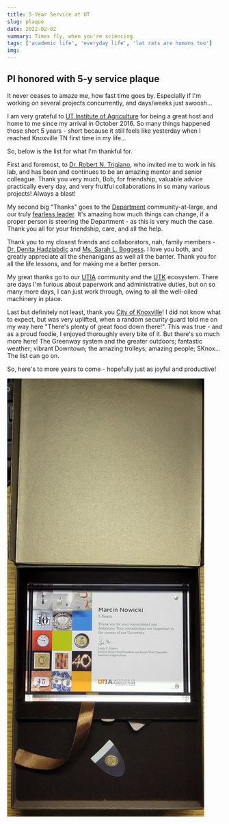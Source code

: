 ```yaml
---
title: 5-Year Service at UT
slug: plaque
date: 2022-02-02
summary: Times fly, when you're sciencing
tags: ['academic life', 'everyday life', 'lat rats are humans too']
img:
---
```


## PI honored with 5-y service plaque

It never ceases to amaze me, how fast time goes by. Especially if I'm working on several projects concurrently, and days/weeks just swoosh...

I am very grateful to [UT Institute of Agriculture](https://utia.tennessee.edu) for being a great host and home to me since my arrival in October 2016. So many things happened those short 5 years - short because it still feels like yesterday when I reached Knoxville TN first time in my life...

So, below is the list for what I'm thankful for.

First and foremost, to [Dr. Robert N. Trigiano](https://epp.tennessee.edu/people/directory/dr-robert-trigiano/), who invited me to work in his lab, and has been and continues to be an amazing mentor and senior colleague. Thank you very much, Bob, for friendship, valuable advice practically every day, and very fruitful collaborations in so many various projects! Always a blast!

My second big "Thanks" goes to the [Department](https://epp.tennessee.edu/) community-at-large, and our truly [fearless leader](https://epp.tennessee.edu/people/directory/dr-dewayne-shoemaker/). It's amazing how much things can change, if a proper person is steering the Department - as this is very much the case. Thank you all for your friendship, care, and all the help.

Thank you to my closest friends and collaborators, nah, family members - [Dr. Denita Hadziabdic](https://epp.tennessee.edu/people/directory/dr-denita-hadziabdic-guerry/) and [Ms. Sarah L. Boggess](https://epp.tennessee.edu/img_2473/). I love you both, and greatly appreciate all the shenanigans as well all the banter. Thank you for all the life lessons, and for making me a better person.

My great thanks go to our [UTIA](https://utia.tennessee.edu) community and the [UTK](https://tennessee.edu) ecosystem. There are days I'm furious about paperwork and administrative duties, but on so many more days, I can just work through, owing to all the well-oiled machinery in place.

Last but definitely not least, thank you [City of Knoxville](https://knoxvilletn.gov)! I did not know what to expect, but was very uplifted, when a random security guard told me on my way here "There's plenty of great food down there!". This was true - and as a proud foodie, I enjoyed thoroughly every bite of it. But there's so much more here! The Greenway system and the greater outdoors; fantastic weather; vibrant Downtown; the amazing trolleys; amazing people; SKnox... The list can go on. 

So, here's to more years to come - hopefully just as joyful and productive!

 ![plaque](./plaque.jpg "Commemorative token of my service at UTIA")
